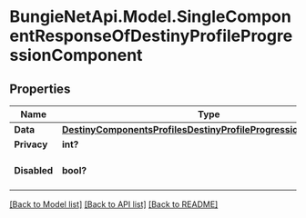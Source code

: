 # BungieNetApi.Model.SingleComponentResponseOfDestinyProfileProgressionComponent
## Properties

Name | Type | Description | Notes
------------ | ------------- | ------------- | -------------
**Data** | [**DestinyComponentsProfilesDestinyProfileProgressionComponent**](DestinyComponentsProfilesDestinyProfileProgressionComponent.md) |  | [optional] 
**Privacy** | **int?** |  | [optional] 
**Disabled** | **bool?** | If true, this component is disabled. | [optional] 

[[Back to Model list]](../README.md#documentation-for-models) [[Back to API list]](../README.md#documentation-for-api-endpoints) [[Back to README]](../README.md)

